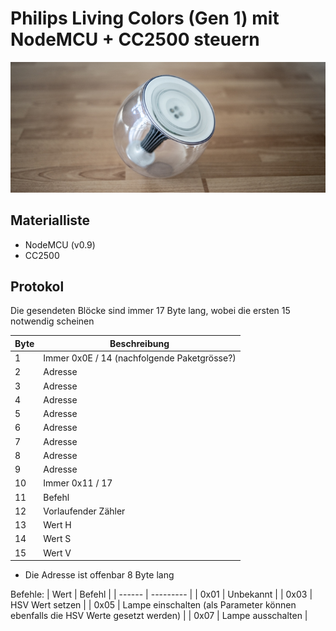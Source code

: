 # Philips Living Colors (Gen 1) mit NodeMCU + CC2500 steuern
<img src="./doc/header.jpg"/>

## Materialliste
* NodeMCU (v0.9)
* CC2500

## Protokol
Die gesendeten Blöcke sind immer 17 Byte lang, wobei die ersten 15 notwendig scheinen

| Byte  | Beschreibung |
| ------ | --------- |
| 1  | Immer 0x0E / 14 (nachfolgende Paketgrösse?) |
| 2  | Adresse  |
| 3  | Adresse  |
| 4  | Adresse  |
| 5  | Adresse  |
| 6  | Adresse  |
| 7  | Adresse  |
| 8  | Adresse  |
| 9  | Adresse  |
| 10  | Immer 0x11 / 17  |
| 11  | Befehl   |
| 12  | Vorlaufender Zähler  |
| 13  | Wert H  |
| 14  | Wert S  |
| 15  | Wert V  |

* Die Adresse ist offenbar 8 Byte lang

Befehle: 
| Wert  | Befehl |
| ------ | --------- |
| 0x01 | Unbekannt |
| 0x03 | HSV Wert setzen |
| 0x05 | Lampe einschalten (als Parameter können ebenfalls die HSV Werte gesetzt werden) |
| 0x07 | Lampe ausschalten |